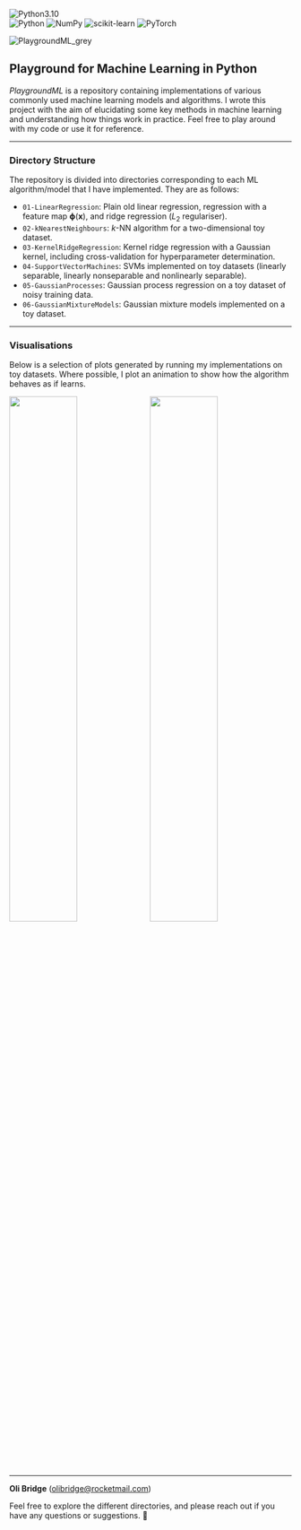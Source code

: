 ![Python3.10](https://img.shields.io/badge/python-3.8%20%7C%203.9%20%7C%203.10-blue)  
![Python](https://img.shields.io/badge/python-3670A0?style=for-the-badge&logo=python&logoColor=ffdd54)
![NumPy](https://img.shields.io/badge/numpy-%23013243.svg?style=for-the-badge&logo=numpy&logoColor=white)
![scikit-learn](https://img.shields.io/badge/scikit--learn-%23F7931E.svg?style=for-the-badge&logo=scikit-learn&logoColor=white)
![PyTorch](https://img.shields.io/badge/PyTorch-%23EE4C2C.svg?style=for-the-badge&logo=PyTorch&logoColor=white)

![PlaygroundML_grey](https://github.com/olibridge01/PlaygroundML/assets/86416298/a0bfdf01-fe1d-4f88-aabd-488a15bf2613)
## Playground for Machine Learning in Python
*PlaygroundML* is a repository containing implementations of various commonly used machine learning models and algorithms. I wrote this project with the aim of elucidating some key methods in machine learning and understanding how things work in practice. Feel free to play around with my code or use it for reference.

---
### Directory Structure
The repository is divided into directories corresponding to each ML algorithm/model that I have implemented. They are as follows:
- `01-LinearRegression`: Plain old linear regression, regression with a feature map $\mathbf{\phi}(\mathbf{x})$, and ridge regression ($L_2$ regulariser).
- `02-kNearestNeighbours`: $k$-NN algorithm for a two-dimensional toy dataset.
- `03-KernelRidgeRegression`: Kernel ridge regression with a Gaussian kernel, including cross-validation for hyperparameter determination.
- `04-SupportVectorMachines`: SVMs implemented on toy datasets (linearly separable, linearly nonseparable and nonlinearly separable).
- `05-GaussianProcesses`: Gaussian process regression on a toy dataset of noisy training data.
- `06-GaussianMixtureModels`: Gaussian mixture models implemented on a toy dataset.

---
### Visualisations
Below is a selection of plots generated by running my implementations on toy datasets. Where possible, I plot an animation to show how the algorithm behaves as if learns.

<p float="left">
  <img src="https://github.com/olibridge01/PlaygroundML/assets/86416298/3186b63e-c0ad-40d8-aaa1-551bb86c8a9e" width="49%" />
  <img src="https://github.com/olibridge01/PlaygroundML/assets/86416298/c4e9f6dc-b0c0-46cc-bf13-9a043084764b" width="49%" />
</p>

---
**Oli Bridge** (<olibridge@rocketmail.com>)

Feel free to explore the different directories, and please reach out if you have any questions or suggestions. 🚀


